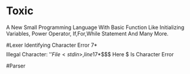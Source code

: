 # Toxic
A New Small Programming Language With Basic Function Like Initializing Variables, Power Operator, If,For,While Statement And Many More.


#Lexer
Identifying Character Error
7*$$$$
Illegal Character: '$'
File <stdin>, line 1  
7*$$$$
Here $ Is Character Error
  
#Parser
